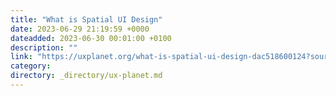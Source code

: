 ```yaml
---
title: "What is Spatial UI Design"
date: 2023-06-29 21:19:59 +0000
dateadded: 2023-06-30 00:01:00 +0100
description: ""
link: "https://uxplanet.org/what-is-spatial-ui-design-dac518600124?source=rss----819cc2aaeee0---4"
category:
directory: _directory/ux-planet.md
---
```

